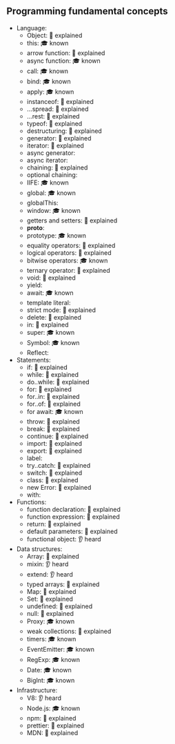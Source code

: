 ## Programming fundamental concepts

- Language:
  - Object: 🙋 explained
  - this: 🎓 known
  - arrow function: 🙋 explained
  - async function: 🎓 known
  - call: 🎓 known
  - bind: 🎓 known
  - apply: 🎓 known
  - instanceof: 🙋 explained
  - ...spread: 🙋 explained
  - ...rest: 🙋 explained
  - typeof: 🙋 explained
  - destructuring: 🙋 explained
  - generator: 🙋 explained
  - iterator: 🙋 explained
  - async generator:
  - async iterator:
  - chaining: 🙋 explained
  - optional chaining:
  - IIFE: 🎓 known
  - global: 🎓 known
  - globalThis:
  - window: 🎓 known
  - getters and setters: 🙋 explained
  - __proto__:
  - prototype: 🎓 known
  - equality operators: 🙋 explained
  - logical operators: 🙋 explained
  - bitwise operators: 🎓 known 
  - ternary operator: 🙋 explained
  - void: 🙋 explained
  - yield:
  - await: 🎓 known
  - template literal:
  - strict mode: 🙋 explained
  - delete: 🙋 explained
  - in: 🙋 explained
  - super: 🎓 known
  - Symbol: 🎓 known
  - Reflect:
- Statements:
  - if: 🙋 explained
  - while: 🙋 explained
  - do..while: 🙋 explained
  - for: 🙋 explained
  - for..in: 🙋 explained
  - for..of: 🙋 explained
  - for await: 🎓 known 
  - throw: 🙋 explained
  - break: 🙋 explained
  - continue: 🙋 explained
  - import: 🙋 explained
  - export: 🙋 explained
  - label:
  - try..catch: 🙋 explained
  - switch: 🙋 explained
  - class: 🙋 explained
  - new Error: 🙋 explained
  - with:
- Functions:
  - function declaration: 🙋 explained
  - function expression: 🙋 explained
  - return: 🙋 explained
  - default parameters: 🙋 explained
  - functional object: 👂 heard  
- Data structures:
  - Array: 🙋 explained
  - mixin: 👂 heard
  - extend: 👂 heard
  - typed arrays: 🙋 explained
  - Map: 🙋 explained
  - Set: 🙋 explained
  - undefined: 🙋 explained
  - null: 🙋 explained
  - Proxy: 🎓 known
  - weak collections: 🙋 explained
  - timers: 🎓 known
  - EventEmitter: 🎓 known
  - RegExp: 🎓 known
  - Date: 🎓 known
  - BigInt: 🎓 known
- Infrastructure:
  - V8: 👂 heard
  - Node.js: 🎓 known
  - npm: 🙋 explained
  - prettier: 🙋 explained
  - MDN: 🙋 explained